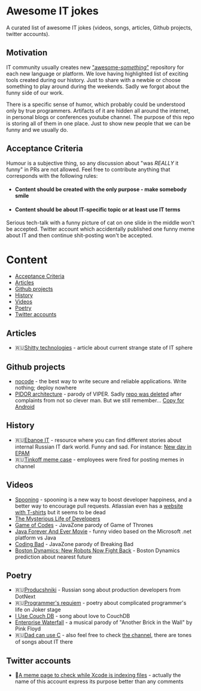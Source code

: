 # Awesome IT jokes

A curated list of awesome IT jokes (videos, songs, articles, Github projects, twitter accounts).

## Motivation

IT community usually creates new ["awesome-*something*"](https://github.com/search?q=awesome) repository for each new language or platform.
We love having highlighted list of exciting tools created during our history. 
Just to share with a newbie or choose something to play around during the weekends.
Sadly we forgot about the funny side of our work. 

There is a specific sense of humor, which probably could be understood only by true programmers. 
Artifacts of it are hidden all around the internet, in personal blogs or conferences youtube channel.
The purpose of this repo is storing all of them in one place.
Just to show new people that we can be funny and we usually do.

## Acceptance Criteria

Humour is a subjective thing, so any discussion about "was _REALLY_ it funny" in PRs are not allowed.
Feel free to contribute anything that corresponds with the following rules:

- #### Content should be created with the only purpose - make somebody smile
- #### Content should be about IT-specific topic or at least use IT terms

Serious tech-talk with a funny picture of cat on one slide in the middle won't be accepted.
Twitter account which accidentally published one funny meme about IT and then continue shit-posting won't be accepted.


# Content
- [Acceptance Criteria](#acceptancecriteria)
- [Articles](#articles)
- [Github projects](#github)
- [History](#history)
- [Videos](#videos)
- [Poetry](#poetry)
- [Twitter accounts](#twitteraccounts)

## Articles
- :ru:[Shitty technologies](https://vas3k.ru/inside/35/) - article about current strange state of IT sphere

## Github projects

- [nocode](https://github.com/kelseyhightower/nocode) - the best way to write secure and reliable applications. Write nothing; deploy nowhere
- [PIDOR architecture](https://devhub.io/repos/ApplePride-PIDOR) - parody of VIPER. Sadly [repo was deleted](https://pikabu.ru/story/chto_sluchilos_s_pidor_5304460) after complaints from not so clever man. But we still remember... [Copy for Android](https://github.com/dron247/PIDOR-Android)

## History

- :ru:[Ebanoe IT](https://ebanoe.it/) - resource where you can find different stories about internal Russian IT dark world. Funny and sad. For instance: [New day in EPAM](https://ebanoe.it/2017/04/05/new-day-in-epam/)
- :ru:[Tinkoff meme case](https://vc.ru/finance/42686-tinkoff-bank-uvolil-neskolko-sotrudnikov-za-narushenie-eticheskih-norm) - employees were fired for posting memes in channel

## Videos

- [Spooning](https://vimeo.com/78874763) - spooning is a new way to boost developer happiness, and a better way to encourage pull requests. Atlassian even has a [website with T-shirts](https://bitbucket.org/spooning/) but it seems to be dead
- [The Mysterious Life of Developers](https://youtu.be/ocwnns57cYQ)
- [Game of Codes](https://youtu.be/3vI_7os2V_o) - JavaZone parody of Game of Thrones
- [Java Forever And Ever Movie](https://youtu.be/RnqAXuLZlaE) - funny video based on the Microsoft .net platform vs Java
- [Coding Bad](https://youtu.be/DGa6MAibjzA) - JavaZone parody of Breaking Bad
- [Boston Dynamics: New Robots Now Fight Back](https://youtu.be/dKjCWfuvYxQ) - Boston Dynamics prediction about nearest future

## Poetry

- :ru:[Producshniki](https://youtu.be/7JyUveiFu9g) - Russian song about production developers from DotNext
- :ru:[Programmer's requiem](https://youtu.be/Qypw6ho5wGQ) - poetry about complicated programmer's life on Joker stage
- [I Use Couch DB](https://vimeo.com/11852209) - song about love to CouchDB
- [Enterprise Waterfall](https://youtu.be/ucHE7REWvEo) - a musical parody of "Another Brick in the Wall" by Pink Floyd
- :ru:[Dad can use C](https://youtu.be/cdX8r3ZSzN4) - also feel free to check [the channel](https://www.youtube.com/channel/UCFe9cpdoMKrZo4uOdloxLow), there are tones of songs about IT there

## Twitter accounts

- :apple:[A meme page to check while Xcode is indexing files](https://twitter.com/ios_memes) - actually the name of this account express its purpose better than any comments